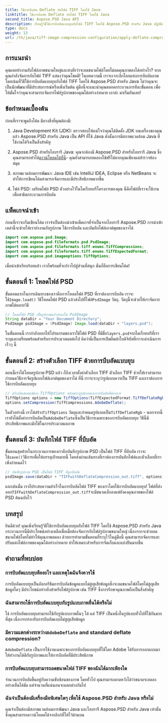 ```yaml
---
title: ใช้การบีบอัด Deflate กับไฟล์ TIFF โดยใช้ Java
linktitle: ใช้การบีบอัด Deflate กับไฟล์ TIFF โดยใช้ Java
second_title: Aspose.PSD Java API
description: เรียนรู้วิธีใช้การบีบอัดแบบยุบกับไฟล์ TIFF โดยใช้ Aspose.PSD สำหรับ Java ปฏิบัติตามคำแนะนำทีละขั้นตอนของเราเพื่อลดขนาดไฟล์อย่างมีประสิทธิภาพโดยไม่สูญเสียคุณภาพ
type: docs
weight: 13
url: /th/java/tiff-image-compression-configuration/apply-deflate-compression-tiff-files/
---
```

## การแนะนำ

คุณเคยทำงานกับไฟล์ภาพขนาดใหญ่และสงสัยว่าจะลดขนาดไฟล์โดยไม่ลดคุณภาพลงได้อย่างไร? หากคุณกำลังจัดการกับไฟล์ TIFF แสดงว่าคุณโชคดี! ในบทความนี้ เราจะเจาะลึกโลกแห่งการบีบอัดภาพ โดยเน้นที่วิธีใช้การบีบอัดแบบยุบกับไฟล์ TIFF โดยใช้ Aspose.PSD สำหรับ Java ไม่ว่าคุณจะเป็นนักพัฒนาที่มีประสบการณ์หรือเพิ่งเริ่มต้น คู่มือนี้จะแนะนำคุณตลอดกระบวนการทีละขั้นตอน เพื่อให้มั่นใจว่าคุณจะสามารถจัดการไฟล์รูปภาพของคุณได้อย่างง่ายดาย เอาล่ะ มาเริ่มกันเลย!

## ข้อกำหนดเบื้องต้น

ก่อนที่เราจะพูดถึงโค้ด มีบางสิ่งที่คุณต้องมี:

1. Java Development Kit (JDK): ตรวจสอบให้แน่ใจว่าคุณได้ติดตั้ง JDK บนเครื่องของคุณแล้ว Aspose.PSD สำหรับ Java เป็น API ที่ใช้ Java ดังนั้นการมีสภาพแวดล้อม Java ที่ใช้งานได้จึงเป็นสิ่งสำคัญ
   
2.  Aspose.PSD สำหรับไลบรารี Java: คุณจะต้องมี Aspose.PSD สำหรับไลบรารี Java ซึ่งคุณสามารถทำได้[ดาวน์โหลดได้ที่นี่](https://releases.aspose.com/psd/java/)- คุณยังสามารถทดลองใช้ฟรีได้หากคุณเพียงแค่สำรวจห้องสมุด

3. สภาพแวดล้อมการพัฒนา: Java IDE เช่น IntelliJ IDEA, Eclipse หรือ NetBeans จะทำให้การเขียนโค้ดสามารถจัดการและมีประสิทธิภาพมากขึ้น

4. ไฟล์ PSD: เตรียมไฟล์ PSD ตัวอย่างไว้ในไดเร็กทอรีโครงการของคุณ นี่คือไฟล์ที่เราจะใช้งานเพื่อสาธิตกระบวนการบีบอัด

## แพ็คเกจนำเข้า

ก่อนที่เราจะเริ่มเขียนโค้ด เราจำเป็นต้องนำเข้าแพ็คเกจที่จำเป็นจากไลบรารี Aspose.PSD การนำเข้าเหล่านี้จะช่วยให้เราทำงานกับรูปภาพ ใช้การบีบอัด และบันทึกไฟล์เอาต์พุตของเราได้

```java
import com.aspose.psd.Image;
import com.aspose.psd.fileformats.psd.PsdImage;
import com.aspose.psd.fileformats.tiff.enums.TiffCompressions;
import com.aspose.psd.fileformats.tiff.enums.TiffExpectedFormat;
import com.aspose.psd.imageoptions.TiffOptions;
```

เมื่อนำเข้าเรียบร้อยแล้ว เราก็พร้อมที่จะก้าวไปสู่ส่วนที่สนุก นั่นก็คือการเขียนโค้ด!

## ขั้นตอนที่ 1: โหลดไฟล์ PSD

 ขั้นตอนแรกในการเดินทางของเราคือการโหลดไฟล์ PSD ที่เราต้องการบีบอัด เราจะใช้`Image.load()` วิธีโหลดไฟล์ PSD แล้วส่งไปที่ไฟล์`PsdImage` วัตถุ. วัตถุนี้จะช่วยให้เราจัดการภาพได้หลายวิธี

```java
// โหลดไฟล์ PSD เป็นรูปภาพแล้วส่งลงใน PsdImage
String dataDir = "Your Document Directory";
PsdImage psdImage = (PsdImage) Image.load(dataDir + "layers.psd");
```

 ในขั้นตอนนี้ เรากำลังบอกให้โปรแกรมของเราใช้ไฟล์ PSD ที่มีชื่อ`layers.psd`จากไดเร็กทอรีที่เราระบุและเตรียมพร้อมสำหรับการประมวลผลต่อไป คิดว่านี่เป็นการเปิดผืนผ้าใบดิจิทัลที่เราจะดำเนินการเร็วๆ นี้

## ขั้นตอนที่ 2: สร้างตัวเลือก TIFF ด้วยการบีบอัดแบบยุบ

ตอนนี้เราได้โหลดรูปภาพ PSD แล้ว ก็ถึงเวลาตั้งค่าตัวเลือก TIFF ตัวเลือก TIFF ช่วยให้เราสามารถกำหนดวิธีการจัดรูปแบบไฟล์เอาต์พุตของเราได้ ที่นี่ เราจะระบุว่ารูปแบบควรเป็น TIFF และเราต้องการใช้การบีบอัดแบบยุบ

```java
// สร้างอินสแตนซ์ของ TiffOptions พร้อมระบุรูปแบบและการบีบอัดที่ต้องการ
TiffOptions options = new TiffOptions(TiffExpectedFormat.TiffDeflateRgb);
options.setCompression(TiffCompressions.AdobeDeflate);
```

 ในตัวอย่างนี้ เราได้สร้าง`TiffOptions` วัตถุและกำหนดรูปแบบเป็น`TiffDeflateRgb` - นอกจากนี้เรายังได้ตั้งค่าการบีบอัดเป็น`AdobeDeflate`ซึ่งเป็นวิธีการเฉพาะของการบีบอัดแบบยุบ วิธีนี้มีประสิทธิภาพและมักใช้ในการประมวลผลภาพ

## ขั้นตอนที่ 3: บันทึกไฟล์ TIFF ที่บีบอัด

 ขั้นตอนสุดท้ายในกระบวนการของเราคือบันทึกรูปภาพ PSD เป็นไฟล์ TIFF ที่บีบอัด เราจะใช้`save()`วิธีการเพื่อให้บรรลุเป้าหมายนี้ โดยส่งผ่านเส้นทางที่เราต้องการบันทึกไฟล์และตัวเลือกที่เราเพิ่งกำหนดไว้

```java
// บันทึกรูปภาพ PSD เป็นไฟล์ TIFF ที่ถูกบีบอัด
psdImage.save(dataDir + "TIFFwithDeflateCompression_out.tiff", options);
```

 และเช่นนั้น เราก็ประสบความสำเร็จในการบีบอัดไฟล์ TIFF ของเราโดยใช้การบีบอัดแบบยุบ! ไฟล์ที่ส่งออก`TIFFwithDeflateCompression_out.tiff`จะมีขนาดเล็กลงแต่ยังคงคุณภาพของไฟล์ PSD ต้นฉบับไว้

## บทสรุป

ยินดีด้วย! คุณเพิ่งเรียนรู้วิธีใช้การบีบอัดแบบยุบกับไฟล์ TIFF โดยใช้ Aspose.PSD สำหรับ Java กระบวนการนี้มีประโยชน์อย่างเหลือเชื่อเมื่อต้องจัดการกับไฟล์รูปภาพขนาดใหญ่ เนื่องจากจะช่วยลดขนาดไฟล์โดยไม่ทำให้คุณภาพลดลง ด้วยการทำตามขั้นตอนที่ระบุไว้ในคู่มือนี้ คุณสามารถจัดการและปรับแต่งไฟล์ภาพของคุณได้อย่างง่ายดาย ทำให้เหมาะสำหรับการจัดเก็บและแบ่งปันมากขึ้น

## คำถามที่พบบ่อย

### การบีบอัดแบบยุบคืออะไร และเหตุใดฉันจึงควรใช้
การบีบอัดแบบยุบเป็นอัลกอริธึมการบีบอัดข้อมูลแบบไม่สูญเสียข้อมูลซึ่งจะลดขนาดไฟล์โดยไม่สูญเสียข้อมูลใดๆ มีประโยชน์อย่างยิ่งสำหรับไฟล์รูปภาพ เช่น TIFF ซึ่งการรักษาคุณภาพถือเป็นสิ่งสำคัญ

### ฉันสามารถใช้การบีบอัดแบบยุบกับรูปแบบภาพอื่นได้หรือไม่
ใช่ การบีบอัดแบบยุบสามารถใช้กับรูปแบบภาพอื่นๆ ได้ แต่ TIFF เป็นหนึ่งในรูปแบบทั่วไปที่ใช้กันมากที่สุด เนื่องจากรองรับการบีบอัดแบบไม่สูญเสียข้อมูล

###  มีความแตกต่างระหว่าง`AdobeDeflate` and standard deflate compression?
`AdobeDeflate` เป็นการใช้งานเฉพาะของการบีบอัดแบบยุบที่ใช้โดย Adobe ได้รับการออกแบบมาให้ทำงานได้ดีกับรูปภาพและให้การบีบอัดที่มีประสิทธิภาพ

### การบีบอัดแบบยุบสามารถลดขนาดไฟล์ TIFF ของฉันได้มากเพียงใด
จำนวนการบีบอัดขึ้นอยู่กับความซับซ้อนของภาพ โดยทั่วไป คุณสามารถคาดหวังได้ว่าขนาดจะลดลงอย่างเห็นได้ชัด แต่จำนวนที่แน่นอนจะแตกต่างกันไป

### ฉันจำเป็นต้องมีเครื่องมือพิเศษใดๆ เพื่อใช้ Aspose.PSD สำหรับ Java หรือไม่
คุณจำเป็นต้องมีสภาพแวดล้อมการพัฒนา Java และไลบรารี Aspose.PSD สำหรับ Java เท่านั้น ซึ่งคุณสามารถดาวน์โหลดได้จากลิงก์ที่ให้ไว้ด้านบน